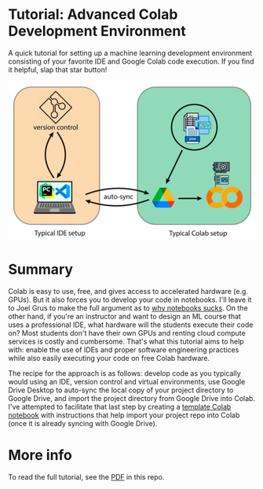 # Tutorial: Advanced Colab Development Environment
A quick tutorial for setting up a machine learning development environment consisting of your favorite IDE and Google Colab code execution. If you find it helpful, slap that star button!

![alt text](https://github.com/DavidBellamy/advanced_colab_tutorial/blob/main/Colab%20tutorial%20diagram.png?raw=true)

# Summary

Colab is easy to use, free, and gives access to accelerated hardware (e.g. GPUs). But it also forces you to develop your code in notebooks. I'll leave it to Joel Grus to make the full argument as to [why notebooks sucks](https://www.youtube.com/watch?v=7jiPeIFXb6U). On the other hand, if you're an instructor and want to design an ML course that uses a professional IDE, what hardware will the students execute their code on? Most students don't have their own GPUs and renting cloud compute services is costly and cumbersome. That's what this tutorial aims to help with: enable the use of IDEs and proper software engineering practices while also easily executing your code on free Colab hardware.

The recipe for the approach is as follows: develop code as you typically would using an IDE, version control and virtual environments, use Google Drive Desktop to auto-sync the local copy of your project directory to Google Drive, and import the project directory from Google Drive into Colab. I've attempted to facilitate that last step by creating a [template Colab notebook](https://colab.research.google.com/drive/1j7EgNH1cgSrz1TUp8wex2NmL7BQYZYDq?usp=sharing) with instructions that help import your project repo into Colab (once it is already syncing with Google Drive).

# More info

To read the full tutorial, see the [PDF](https://github.com/DavidBellamy/advanced_colab_tutorial/blob/main/Tutorial__Advanced_Colab_Development_Environment.pdf) in this repo.
